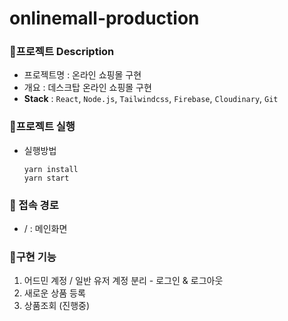 # onlinemall-production

### 📌프로젝트 Description
- 프로젝트명 : 온라인 쇼핑몰 구현
- 개요 : 데스크탑 온라인 쇼핑몰 구현
- **Stack** : `React`, `Node.js`, `Tailwindcss`, `Firebase`, `Cloudinary`, `Git`
   
### 📌프로젝트 실행
- 실행방법
    ```
    yarn install
    yarn start
    ```
   
### 📌 접속 경로
- / : 메인화면
   
### 📌구현 기능
1. 어드민 계정 / 일반 유저 계정 분리 - 로그인 & 로그아웃
2. 새로운 상품 등록
3. 상품조회 (진행중)